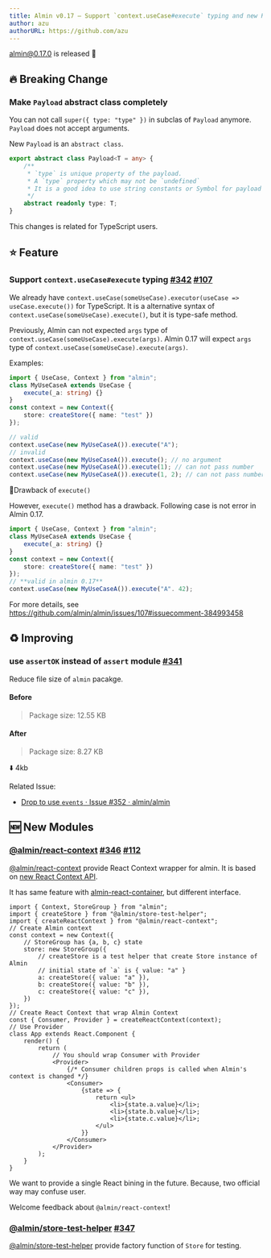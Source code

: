 ```yaml
---
title: Almin v0.17 – Support `context.useCase#execute` typing and new React Context
author: azu
authorURL: https://github.com/azu
---
```


[almin@0.17.0](https://github.com/almin/almin/releases/tag/almin%400.17.0) is released 🎉


## 🔥 Breaking Change

### Make `Payload` abstract class completely

You can not call `super({ type: "type" })` in subclas of `Payload` anymore.
`Payload` does not accept arguments.

New `Payload` is an `abstract class`.

```ts
export abstract class Payload<T = any> {
    /**
     * `type` is unique property of the payload.
     * A `type` property which may not be `undefined`
     * It is a good idea to use string constants or Symbol for payload types.
     */
    abstract readonly type: T;
}
```

This changes is related for TypeScript users.

## ⭐ Feature

### Support `context.useCase#execute` typing [#342](https://github.com/almin/almin/issues/342) [#107](https://github.com/almin/almin/issues/107)

We already have `context.useCase(someUseCase).executor(useCase => useCase.execute())` for TypeScript.
It is a alternative syntax of `context.useCase(someUseCase).execute()`, but it is type-safe method.

Previously, Almin can not expected `args` type of `context.useCase(someUseCase).execute(args)`.
Almin 0.17 will expect `args` type of `context.useCase(someUseCase).execute(args)`.

Examples:

```ts
import { UseCase, Context } from "almin";
class MyUseCaseA extends UseCase {
    execute(_a: string) {}
}
const context = new Context({
    store: createStore({ name: "test" })
});

// valid
context.useCase(new MyUseCaseA()).execute("A");
// invalid
context.useCase(new MyUseCaseA()).execute(); // no argument
context.useCase(new MyUseCaseA()).execute(1); // can not pass number
context.useCase(new MyUseCaseA()).execute(1, 2); // can not pass number
```

📝Drawback of `execute()`

However, `execute()` method has a drawback.
Following case is not error in Almin 0.17.

```ts
import { UseCase, Context } from "almin";
class MyUseCaseA extends UseCase {
    execute(_a: string) {}
}
const context = new Context({
    store: createStore({ name: "test" })
});
// **valid in almin 0.17**
context.useCase(new MyUseCaseA()).execute("A". 42);
```

For more details, see https://github.com/almin/almin/issues/107#issuecomment-384993458

## ♻ Improving

###  use `assertOK` instead of `assert` module [#341](https://github.com/almin/almin/issues/341)

Reduce file size of `almin` pacakge.

#### Before

> Package size: 12.55 KB

#### After

> Package size: 8.27 KB

⬇️ 4kb


Related Issue:

- [Drop to use `events` · Issue #352 · almin/almin](https://github.com/almin/almin/issues/352)

## 🆕 New Modules

### [@almin/react-context](https://github.com/almin/almin/tree/master/packages/%40almin/react-context) [#346](https://github.com/almin/almin/issues/346) [#112](https://github.com/almin/almin/issues/112)

[@almin/react-context](https://github.com/almin/almin/tree/master/packages/%40almin/react-context) provide React Context wrapper for almin.
It is based on [new React Context API](https://reactjs.org/docs/context.html).

It has same feature with [almin-react-container](https://github.com/almin/almin/tree/master/packages/almin-react-container), but different interface.

```tsx
import { Context, StoreGroup } from "almin";
import { createStore } from "@almin/store-test-helper";
import { createReactContext } from "@almin/react-context";
// Create Almin context
const context = new Context({
    // StoreGroup has {a, b, c} state
    store: new StoreGroup({
        // createStore is a test helper that create Store instance of Almin
        // initial state of `a` is { value: "a" }
        a: createStore({ value: "a" }),
        b: createStore({ value: "b" }),
        c: createStore({ value: "c" }),
    })
});
// Create React Context that wrap Almin Context
const { Consumer, Provider } = createReactContext(context);
// Use Provider
class App extends React.Component {
    render() {
        return (
            // You should wrap Consumer with Provider
            <Provider>
                {/* Consumer children props is called when Almin's context is changed */}
                <Consumer>
                    {state => {
                        return <ul>
                            <li>{state.a.value}</li>;
                            <li>{state.b.value}</li>;
                            <li>{state.c.value}</li>;
                        </ul>
                    }}
                </Consumer>
            </Provider>
        );
    }
}
```

We want to provide a single React bining in the future.
Because, two official way may confuse user.

Welcome feedback about `@almin/react-context`!

###  [@almin/store-test-helper](https://github.com/almin/almin/tree/master/packages/%40almin/store-test-helper) [#347](https://github.com/almin/almin/issues/347)

[@almin/store-test-helper](https://github.com/almin/almin/tree/master/packages/%40almin/store-test-helper) provide factory function of `Store` for testing.
